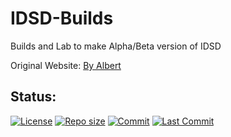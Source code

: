 # IDSD-Builds
Builds and Lab to make Alpha/Beta version of IDSD

Original Website: [By Albert](https://github.com/albertputra/IDSD)

## Status:
[![License](https://img.shields.io/github/license/kanaede/IDSD-Builds?style=for-the-badge)](LICENSE)
[![Repo size](https://img.shields.io/github/repo-size/Kanaede/IDSD-Builds?style=for-the-badge)](#)
[![Commit](https://img.shields.io/github/commit-activity/m/Kanaede/IDSD-Builds?style=for-the-badge)](https://github.com/Kanaede/IDSD-Builds/commits/main)
[![Last Commit](https://img.shields.io/github/last-commit/kanaede/idsd-builds?style=for-the-badge)](#)
